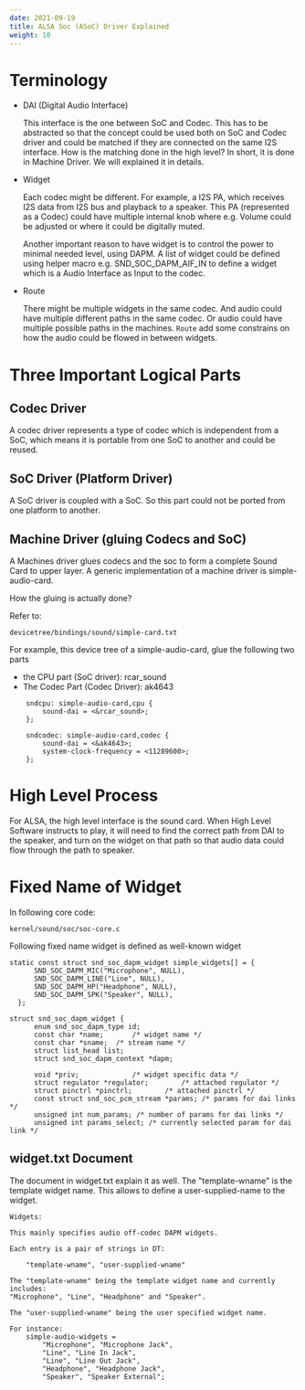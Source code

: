 ```yaml
---
date: 2021-09-19
title: ALSA Soc (ASoC) Driver Explained
weight: 10
---
```


# Terminology 

- DAI (Digital Audio Interface)

  This interface is the one between SoC and Codec. This has to be abstracted so
that the concept could be used both on SoC and Codec driver and could be
matched if they are connected on the same I2S interface. How is the matching
done in the high level? In short, it is done in Machine Driver. We will
explained it in details.

- Widget

  Each codec might be different. For example, a I2S PA, which receives I2S data
from I2S bus and playback to a speaker. This PA (represented as a Codec) could
have multiple internal knob where e.g. Volume could be adjusted or where it
could be digitally muted. 

  Another important reason to have widget is to control the power to minimal
needed level, using DAPM. A list of widget could be defined using helper macro
e.g. SND_SOC_DAPM_AIF_IN to define a widget which is a Audio Interface as Input
to the codec.

- Route

  There might be multiple widgets in the same codec. And audio could have
multiple different paths in the same codec. Or audio could have multiple
possible paths in the machines. `Route` add some constrains on how the audio
could be flowed in between widgets.

# Three Important Logical Parts

## Codec Driver

 A codec driver represents a type of codec which is independent from a SoC,
which means it is portable from one SoC to another and could be reused.

## SoC Driver (Platform Driver)

A SoC driver is coupled with a SoC. So this part could not be ported from one
platform to another.

## Machine Driver (gluing Codecs and SoC)

A Machines driver glues codecs and the soc to form a complete Sound Card to
upper layer. A generic implementation of a machine driver is simple-audio-card.

How the gluing is actually done?

Refer to:

```
devicetree/bindings/sound/simple-card.txt
```

For example, this device tree of a simple-audio-card, glue the following two
parts

- the CPU part (SoC driver): rcar_sound
- The Codec Part (Codec Driver): ak4643

```
    sndcpu: simple-audio-card,cpu {
        sound-dai = <&rcar_sound>;
    };

    sndcodec: simple-audio-card,codec {
        sound-dai = <&ak4643>;
        system-clock-frequency = <11289600>;
    };
```

# High Level Process

For ALSA, the high level interface is the sound card. When High Level Software
instructs to play, it will need to find the correct path from DAI to the
speaker, and turn on the widget on that path so that audio data could flow
through the path to speaker.


# Fixed Name of Widget

In following core code:

```
kernel/sound/soc/soc-core.c
```

Following fixed name widget is defined as well-known widget

```
static const struct snd_soc_dapm_widget simple_widgets[] = {
      SND_SOC_DAPM_MIC("Microphone", NULL),
      SND_SOC_DAPM_LINE("Line", NULL),
      SND_SOC_DAPM_HP("Headphone", NULL),
      SND_SOC_DAPM_SPK("Speaker", NULL),
  };
```



```
struct snd_soc_dapm_widget {
      enum snd_soc_dapm_type id;
      const char *name;       /* widget name */
      const char *sname;  /* stream name */
      struct list_head list;
      struct snd_soc_dapm_context *dapm;

      void *priv;             /* widget specific data */
      struct regulator *regulator;        /* attached regulator */
      struct pinctrl *pinctrl;        /* attached pinctrl */
      const struct snd_soc_pcm_stream *params; /* params for dai links */
      unsigned int num_params; /* number of params for dai links */
      unsigned int params_select; /* currently selected param for dai link */
```
## widget.txt Document

The document in widget.txt explain it as well. The "template-wname" is the
template widget name. This allows to define a user-supplied-name to the widget.

```
Widgets:

This mainly specifies audio off-codec DAPM widgets.

Each entry is a pair of strings in DT:

    "template-wname", "user-supplied-wname"

The "template-wname" being the template widget name and currently includes:
"Microphone", "Line", "Headphone" and "Speaker".

The "user-supplied-wname" being the user specified widget name.

For instance:
    simple-audio-widgets =
        "Microphone", "Microphone Jack",
        "Line", "Line In Jack",
        "Line", "Line Out Jack",
        "Headphone", "Headphone Jack",
        "Speaker", "Speaker External";
```
